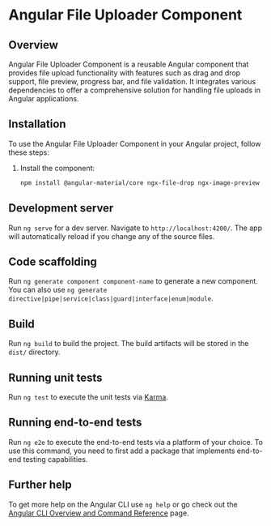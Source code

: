 # Angular File Uploader Component

## Overview
Angular File Uploader Component is a reusable Angular component that provides file upload functionality with features such as drag and drop support, file preview, progress bar, and file validation. It integrates various dependencies to offer a comprehensive solution for handling file uploads in Angular applications.

## Installation
To use the Angular File Uploader Component in your Angular project, follow these steps:

1. Install the component:
   ```bash
   npm install @angular-material/core ngx-file-drop ngx-image-preview ngx-spinner ngx-toastr


## Development server

Run `ng serve` for a dev server. Navigate to `http://localhost:4200/`. The app will automatically reload if you change any of the source files.

## Code scaffolding

Run `ng generate component component-name` to generate a new component. You can also use `ng generate directive|pipe|service|class|guard|interface|enum|module`.

## Build

Run `ng build` to build the project. The build artifacts will be stored in the `dist/` directory.

## Running unit tests

Run `ng test` to execute the unit tests via [Karma](https://karma-runner.github.io).

## Running end-to-end tests

Run `ng e2e` to execute the end-to-end tests via a platform of your choice. To use this command, you need to first add a package that implements end-to-end testing capabilities.

## Further help

To get more help on the Angular CLI use `ng help` or go check out the [Angular CLI Overview and Command Reference](https://angular.io/cli) page.
